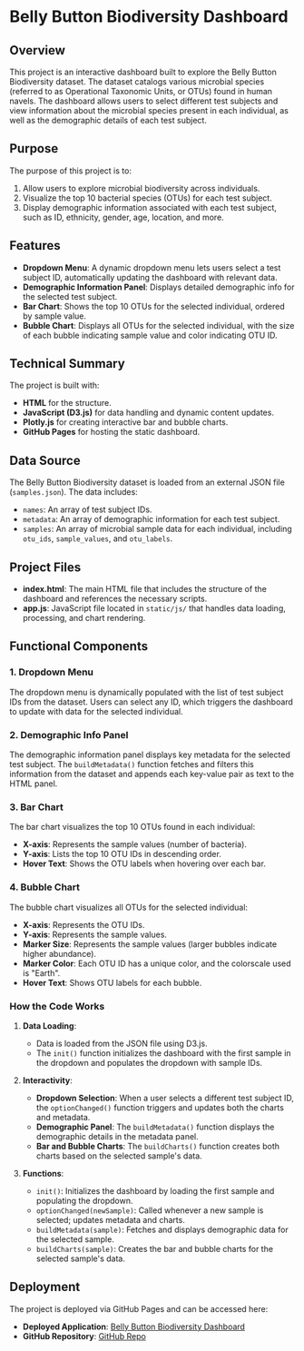 # Belly Button Biodiversity Dashboard

## Overview

This project is an interactive dashboard built to explore the Belly Button Biodiversity dataset. The dataset catalogs various microbial species (referred to as Operational Taxonomic Units, or OTUs) found in human navels. The dashboard allows users to select different test subjects and view information about the microbial species present in each individual, as well as the demographic details of each test subject.

## Purpose

The purpose of this project is to:

1. Allow users to explore microbial biodiversity across individuals.
2. Visualize the top 10 bacterial species (OTUs) for each test subject.
3. Display demographic information associated with each test subject, such as ID, ethnicity, gender, age, location, and more.

## Features

- **Dropdown Menu**: A dynamic dropdown menu lets users select a test subject ID, automatically updating the dashboard with relevant data.
- **Demographic Information Panel**: Displays detailed demographic info for the selected test subject.
- **Bar Chart**: Shows the top 10 OTUs for the selected individual, ordered by sample value.
- **Bubble Chart**: Displays all OTUs for the selected individual, with the size of each bubble indicating sample value and color indicating OTU ID.

## Technical Summary

The project is built with:

- **HTML** for the structure.
- **JavaScript (D3.js)** for data handling and dynamic content updates.
- **Plotly.js** for creating interactive bar and bubble charts.
- **GitHub Pages** for hosting the static dashboard.

## Data Source

The Belly Button Biodiversity dataset is loaded from an external JSON file (`samples.json`). The data includes:

- `names`: An array of test subject IDs.
- `metadata`: An array of demographic information for each test subject.
- `samples`: An array of microbial sample data for each individual, including `otu_ids`, `sample_values`, and `otu_labels`.

## Project Files

- **index.html**: The main HTML file that includes the structure of the dashboard and references the necessary scripts.
- **app.js**: JavaScript file located in `static/js/` that handles data loading, processing, and chart rendering.

## Functional Components

### 1. Dropdown Menu

The dropdown menu is dynamically populated with the list of test subject IDs from the dataset. Users can select any ID, which triggers the dashboard to update with data for the selected individual.

### 2. Demographic Info Panel

The demographic information panel displays key metadata for the selected test subject. The `buildMetadata()` function fetches and filters this information from the dataset and appends each key-value pair as text to the HTML panel.

### 3. Bar Chart

The bar chart visualizes the top 10 OTUs found in each individual:

- **X-axis**: Represents the sample values (number of bacteria).
- **Y-axis**: Lists the top 10 OTU IDs in descending order.
- **Hover Text**: Shows the OTU labels when hovering over each bar.

### 4. Bubble Chart

The bubble chart visualizes all OTUs for the selected individual:

- **X-axis**: Represents the OTU IDs.
- **Y-axis**: Represents the sample values.
- **Marker Size**: Represents the sample values (larger bubbles indicate higher abundance).
- **Marker Color**: Each OTU ID has a unique color, and the colorscale used is "Earth".
- **Hover Text**: Shows OTU labels for each bubble.

### How the Code Works

1. **Data Loading**:

   - Data is loaded from the JSON file using D3.js.
   - The `init()` function initializes the dashboard with the first sample in the dropdown and populates the dropdown with sample IDs.

2. **Interactivity**:
   - **Dropdown Selection**: When a user selects a different test subject ID, the `optionChanged()` function triggers and updates both the charts and metadata.
   - **Demographic Panel**: The `buildMetadata()` function displays the demographic details in the metadata panel.
   - **Bar and Bubble Charts**: The `buildCharts()` function creates both charts based on the selected sample's data.

3. **Functions**:
   - `init()`: Initializes the dashboard by loading the first sample and populating the dropdown.
   - `optionChanged(newSample)`: Called whenever a new sample is selected; updates metadata and charts.
   - `buildMetadata(sample)`: Fetches and displays demographic data for the selected sample.
   - `buildCharts(sample)`: Creates the bar and bubble charts for the selected sample's data.

## Deployment

The project is deployed via GitHub Pages and can be accessed here:

- **Deployed Application**: [Belly Button Biodiversity Dashboard](https://rinals.github.io/belly-button-challenge/)
- **GitHub Repository**: [GitHub Repo](https://github.com/rinals/belly-button-challenge)
